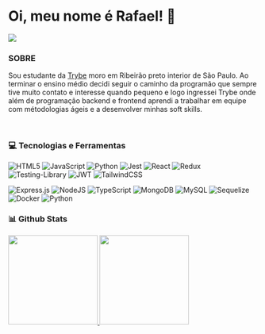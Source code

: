 # Oi, meu nome é Rafael! 👋

<a href="https://www.linkedin.com/in/rafael-vetrano-37a833232/" target="_blank"><img src="https://img.shields.io/badge/-LinkedIn-%230077B5?style=for-the-badge&logo=linkedin&logoColor=white" target="_blank"></a>

### SOBRE
 Sou estudante da [Trybe](https://www.betrybe.com) moro em Ribeirão preto interior de São Paulo. Ao terminar o ensino médio decidi seguir o caminho da programão que sempre tive muito contato e interesse quando pequeno e logo ingressei Trybe onde além de programação backend e frontend aprendi a trabalhar em equipe com métodologias ágeis e a desenvolver minhas soft skills.

<br />

### 💻 Tecnologias e Ferramentas

![HTML5](https://img.shields.io/badge/html5-%23E34F26.svg?logo=html5&logoColor=white)
![JavaScript](https://img.shields.io/badge/javascript-%23323330.svg?logo=javascript&logoColor=%23F7DF1E)
![Python](https://img.shields.io/badge/python-3670A0?logo=python&logoColor=ffdd54)
![Jest](https://img.shields.io/badge/-jest-%23C21325?logo=jest&logoColor=white)
![React](https://img.shields.io/badge/react-%2320232a.svg?logo=react&logoColor=%2361DAFB)
![Redux](https://img.shields.io/badge/redux-%23593d88.svg?logo=redux&logoColor=white)
![Testing-Library](https://img.shields.io/badge/-TestingLibrary-%23E33332?logo=testing-library&logoColor=white)
![JWT](https://img.shields.io/badge/JWT-black?logo=JSON%20web%20tokens)
![TailwindCSS](https://img.shields.io/badge/tailwindcss-%2338B2AC.svg?logo=tailwind-css&logoColor=white)
<br/>

![Express.js](https://img.shields.io/badge/express.js-%23404d59.svg?logo=express&logoColor=%2361DAFB)
![NodeJS](https://img.shields.io/badge/node.js-6DA55F?logo=node.js&logoColor=white)
![TypeScript](https://img.shields.io/badge/typescript-%23007ACC.svg?logo=typescript&logoColor=white)
![MongoDB](https://img.shields.io/badge/MongoDB-%234ea94b.svg?logo=mongodb&logoColor=white)
![MySQL](https://img.shields.io/badge/mysql-%2300f.svg?logo=mysql&logoColor=white)
![Sequelize](https://img.shields.io/badge/Sequelize-52B0E7?logo=Sequelize&logoColor=white)
![Docker](https://img.shields.io/badge/docker-%230db7ed.svg?logo=docker&logoColor=white)
![Python](https://img.shields.io/badge/python-3670A0?logo=python&logoColor=ffdd54)
<br />

### 📊 Github Stats

<div>
<a href="https://github.com/RafaelVetrano">
<img height="180em" src="https://github-readme-stats.vercel.app/api/top-langs/?username=RafaelVetrano&layout=compact&langs_count=7&theme=dracula"/>
<img height="180em" src="https://github-readme-stats.vercel.app/api?username=RafaelVetrano&show_icons=true&theme=dracula&include_all_commits=true&count_private=true"/>
</div>
